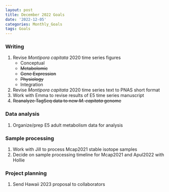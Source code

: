 ```yaml
---
layout: post
title: December 2022 Goals
date: '2022-12-05'
categories: Monthly_Goals
tags: Goals
---
```


### Writing  
              
1. Revise *Montipora capitata* 2020 time series figures 
	- Conceptual 
	- ~~Metabolomic~~
	- ~~Gene Expression~~
	- ~~Physiology~~ 
	- Integration 
2. Revise *Montipora capitata* 2020 time series text to PNAS short format  
3. Work with Emma to revise results of E5 time series manuscript
4. ~~Reanalyze TagSeq data to new *M. capitata* genome~~

### Data analysis  
   
1. Organize/prep E5 adult metabolism data for analysis 

### Sample processing  

1. Work with Jill to process Mcap2021 stable isotope samples
2. Decide on sample processing timeline for Mcap2021 and Apul2022 with Hollie  

### Project planning

1. Send Hawaii 2023 proposal to collaborators 

